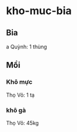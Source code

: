 # kho-muc-bia

## Bia

a Quỳnh: 1 thùng

## Mồi

### Khô mực

Thọ Võ: 1 tạ

### khô gà

Thọ Võ: 45kg


